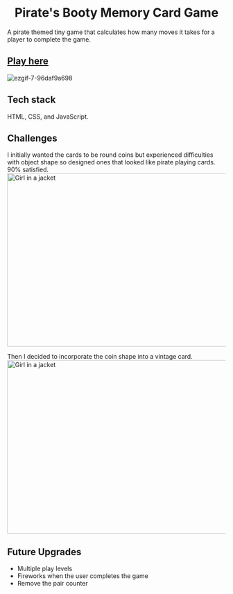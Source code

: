<h1 align="center">Pirate's Booty Memory Card Game</h1>

A pirate themed tiny game that calculates how many moves it takes for a player to complete the game. 

## [Play here](https://editting-lively-shell-121.vscodeedu.app/)

![ezgif-7-96daf9a698](https://github.com/user-attachments/assets/f16a0994-ddb9-4e25-87e8-8f3a3d6874a0)

## Tech stack
HTML, CSS, and JavaScript.

## Challenges
I initially wanted the cards to be round coins but experienced difficulties with object shape so designed ones that looked like pirate playing cards. 90% satisfied.
<img src="https://github.com/user-attachments/assets/56ba418f-fa4a-41e9-ae54-122f3bb834c0" alt="Girl in a jacket" width="600" height="400">

Then I decided to incorporate the coin shape into a vintage card. 
<img src="https://github.com/user-attachments/assets/3a506b8e-c997-4d6b-a86e-0d6a72df48fe" alt="Girl in a jacket" width="600" height="400">

## Future Upgrades
- Multiple play levels
- Fireworks when the user completes the game
- Remove the pair counter
